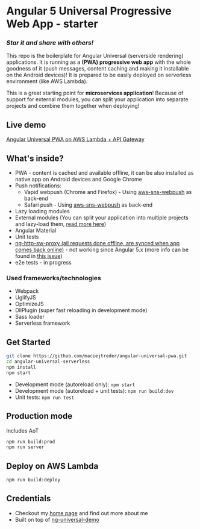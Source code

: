 # Angular 5 Universal Progressive Web App - starter
### _**Star it and share with others!**_
This repo is the boilerplate for Angular Universal (serverside rendering) applications.
It is running as a **(PWA) progressive web app** with the whole goodness of it (push messages, content caching and making it installable on the Android devices)!
It is prepared to be easily deployed on serverless environment (like AWS Lambda).

This is a great starting point for **microservices application**! Because of support for external modules, you can split your application into separate projects and combine them together when deploying!

## Live demo
[Angular Universal PWA on AWS Lambda + API Gateway](https://www.angular-universal-pwa.maciejtreder.com)


## What's inside?
* PWA - content is cached and available offline, it can be also installed as native app on Android devices and Google Chrome
* Push notifications:
    * Vapid webpush (Chrome and Firefox) - Using [aws-sns-webpush](https://github.com/maciejtreder/aws-sns-webpush) as back-end
    * Safari push - Using [aws-sns-webpush](https://github.com/maciejtreder/aws-sns-webpush) as back-end
* Lazy loading modules
* External modules (You can split your application into multiple projects and lazy-load them, [read more here](https://github.com/maciejtreder/angular-external-module))
* Angular Material
* Unit tests
* [ng-http-sw-proxy (all requests done offline, are synced when app comes back online)](https://github.com/maciejtreder/ng-http-sw-proxy) - not working since Angular 5.x (more info can be found in [this issue](https://github.com/webmaxru/pwatter/issues/2))
* e2e tests - in progress

### Used frameworks/technologies
* Webpack
* UglifyJS
* OptimizeJS
* DllPlugin (super fast reloading in development mode)
* Sass loader
* Serverless framework


## Get Started
```sh
git clone https://github.com/maciejtreder/angular-universal-pwa.git
cd angular-universal-serverless
npm install
npm start
```
* Development mode (autoreload only): ```npm start```
* Development mode (autoreload + unit tests): ```npm run build:dev```
* Unit tests: ```npm run test```


## Production mode
Includes AoT
```sh
npm run build:prod
npm run server
```

## Deploy on AWS Lambda
```sh
npm run build:deploy
```


## Credentials
* Checkout my [home page](https://www.maciejtreder.com) and find out more about me
* Built on top of [ng-universal-demo](https://github.com/FrozenPandaz/ng-universal-demo)

